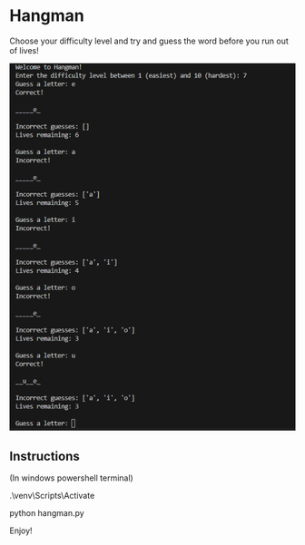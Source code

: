 # Hangman

Choose your difficulty level and try and guess the word before you run out of lives!


![Prepare for a challenge](hangman.png)




## Instructions

(In windows powershell terminal)

.\venv\Scripts\Activate

python hangman.py

Enjoy!
